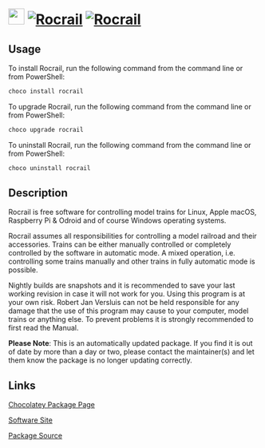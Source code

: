 ﻿# <img src="https://cdn.jsdelivr.net/gh/mkevenaar/chocolatey-packages@ae9a5d45a8eb3a6276aad2f781b8cc2ccf86f267/icons/rocrail.png" width="32" height="32"/> [![Rocrail](https://img.shields.io/chocolatey/v/rocrail.svg?label=Rocrail)](https://chocolatey.org/packages/rocrail) [![Rocrail](https://img.shields.io/chocolatey/dt/rocrail.svg)](https://chocolatey.org/packages/rocrail)

## Usage
To install Rocrail, run the following command from the command line or from PowerShell:
```powershell
choco install rocrail
```

To upgrade Rocrail, run the following command from the command line or from PowerShell:
```powershell
choco upgrade rocrail
```

To uninstall Rocrail, run the following command from the command line or from PowerShell:
```powershell
choco uninstall rocrail
```

## Description
Rocrail is free software for controlling model trains for Linux, Apple macOS, Raspberry Pi & Odroid and of course Windows operating systems.

Rocrail assumes all responsibilities for controlling a model railroad and their accessories. Trains can be either manually controlled or completely controlled by the software in automatic mode. A mixed operation, i.e. controlling some trains manually and other trains in fully automatic mode is possible.

Nightly builds are snapshots and it is recommended to save your last working revision in case it will not work for you.
Using this program is at your own risk. Robert Jan Versluis can not be held responsible for any damage that the use of this program may cause to your computer, model trains or anything else. To prevent problems it is strongly recommended to first read the Manual.

**Please Note**: This is an automatically updated package. If you find it is
out of date by more than a day or two, please contact the maintainer(s) and
let them know the package is no longer updating correctly.


## Links
[Chocolatey Package Page](https://chocolatey.org/packages/rocrail)

[Software Site](https://wiki.rocrail.net/doku.php)

[Package Source](https://github.com/mkevenaar/chocolatey-packages/tree/master/automatic/rocrail)

